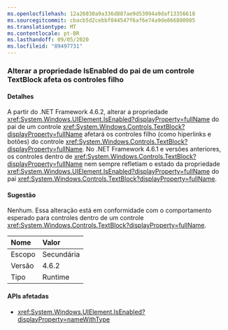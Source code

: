 ```yaml
---
ms.openlocfilehash: 12a26030a9a336d887ae9d53994a9daf13356618
ms.sourcegitcommit: cbacb5d2cebbf044547f6af6e74a9de866800985
ms.translationtype: MT
ms.contentlocale: pt-BR
ms.lasthandoff: 09/05/2020
ms.locfileid: "89497731"
---
```

### <a name="changing-the-isenabled-property-of-the-parent-of-a-textblock-control-affects-any-child-controls"></a>Alterar a propriedade IsEnabled do pai de um controle TextBlock afeta os controles filho

#### <a name="details"></a>Detalhes

A partir do .NET Framework 4.6.2, alterar a propriedade <xref:System.Windows.UIElement.IsEnabled?displayProperty=fullName> do pai de um controle <xref:System.Windows.Controls.TextBlock?displayProperty=fullName> afetará os controles filho (como hiperlinks e botões) do controle <xref:System.Windows.Controls.TextBlock?displayProperty=fullName>. No .NET Framework 4.6.1 e versões anteriores, os controles dentro de <xref:System.Windows.Controls.TextBlock?displayProperty=fullName> nem sempre refletiam o estado da propriedade <xref:System.Windows.UIElement.IsEnabled?displayProperty=fullName> do pai <xref:System.Windows.Controls.TextBlock?displayProperty=fullName>.

#### <a name="suggestion"></a>Sugestão

Nenhum. Essa alteração está em conformidade com o comportamento esperado para controles dentro de um controle <xref:System.Windows.Controls.TextBlock?displayProperty=fullName>.

| Nome    | Valor       |
|:--------|:------------|
| Escopo   |Secundária|
|Versão|4.6.2|
|Tipo|Runtime|

#### <a name="affected-apis"></a>APIs afetadas

- <xref:System.Windows.UIElement.IsEnabled?displayProperty=nameWithType>

<!--

#### Affected APIs

- `P:System.Windows.UIElement.IsEnabled`

-->
